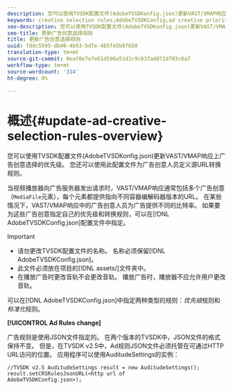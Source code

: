 ```yaml
---
description: 您可以使用TVSDK配置文件(AdobeTVSDKonfig.json)更新VAST/VMAP响应上广告创意选择的优先级。 您还可以使用此配置文件为广告创意人员定义源URL转换规则。
keywords: creative selection rules;AdobeTVSDKConfig;ad creative priorities;transformation rules
seo-description: 您可以使用TVSDK配置文件(AdobeTVSDKonfig.json)更新VAST/VMAP响应上广告创意选择的优先级。 您还可以使用此配置文件为广告创意人员定义源URL转换规则。
seo-title: 更新广告创意选择规则
title: 更新广告创意选择规则
uuid: fddc5593-db40-4b03-bd7e-4b5fe5b6f650
translation-type: tm+mt
source-git-commit: 0eaf0e7e7e61d596a51d1c9c837ad072d703c6a7
workflow-type: tm+mt
source-wordcount: '314'
ht-degree: 0%

---
```



# 概述{#update-ad-creative-selection-rules-overview}

您可以使用TVSDK配置文件(AdobeTVSDKonfig.json)更新VAST/VMAP响应上广告创意选择的优先级。 您还可以使用此配置文件为广告创意人员定义源URL转换规则。

当视频播放器向广告服务器发出请求时，VAST/VMAP响应通常包括多个广告创意（`MediaFile`元素），每个元素都提供指向不同容器编解码器版本的URL。 在某些情况下，VAST/VMAP响应中的广告创意人员为广告提供不同的比特率。 如果要为这些广告创意指定自己的优先级和转换规则，可以在[!DNL AdobeTVSDKConfig.json]配置文件中指定。

>[!IMPORTANT]
>
>* 请勿更改TVSDK配置文件的名称。 名称必须保留[!DNL AdobeTVSDKConfig.json]。
>* 此文件必须放在项目的[!DNL assets/]文件夹中。
>* 在播放广告时更改音轨不会更改音轨。 播放广告时，播放器不应允许用户更改音轨。

>



可以在[!DNL AdobeTVSDKConfig.json]中指定两种类型的规则：*优先级*&#x200B;规则和&#x200B;*标准化*&#x200B;规则。

**[!UICONTROL Ad Rules change]**

<!--<a id="section_EDCE7C94156D4A47AA2FBAE9BE0390CE"></a>-->

广告规则是使用JSON文件指定的。 在两个版本的TVSDK中，JSON文件的格式保持不变。 但是，在TVSDK v2.5中，Ad规则JSON文件必须托管在可通过HTTP URL访问的位置。 应用程序可以使用AuditudeSettings的实例：

```
//TVSDK v2.5 AuditudeSettings result = new AuditudeSettings(); 
result.setCRSRulesJsonURL(<http url of 
AdobeTVSDKConfig.json>);  
```

